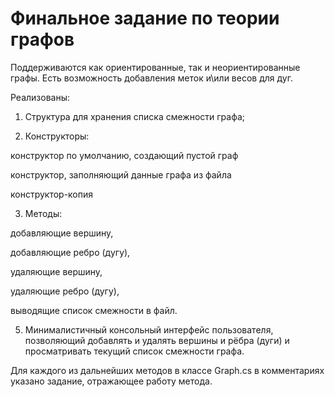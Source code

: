 # Финальное задание по теории графов 

Поддерживаются как ориентированные, так и неориентированные графы. Есть возможность добавления меток и\или весов для дуг. 

Реализованы: 

1. Структура для хранения списка смежности графа;

2. Конструкторы:

конструктор по умолчанию, создающий пустой граф

конструктор, заполняющий данные графа из файла

конструктор-копия 

3. Методы:

добавляющие вершину,

добавляющие ребро (дугу),

удаляющие вершину,

удаляющие ребро (дугу),

выводящие список смежности в файл.

5. Минималистичный консольный интерфейс пользователя, позволяющий добавлять и удалять вершины и рёбра (дуги) и просматривать текущий список смежности графа.

Для каждого из дальнейших методов в классе Graph.cs в комментариях указано задание, отражающее работу метода.
